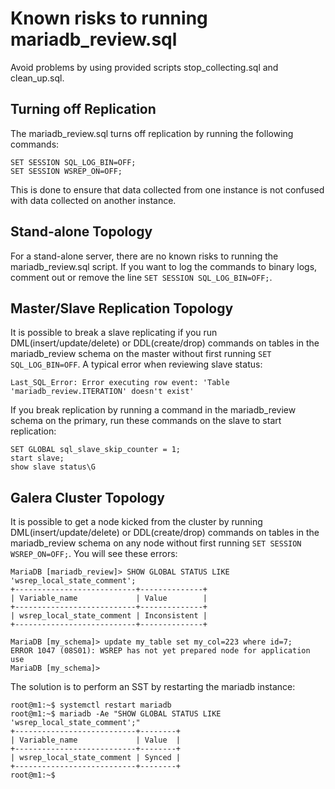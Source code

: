 # Known risks to running mariadb_review.sql

Avoid problems by using provided scripts stop_collecting.sql and clean_up.sql.

## Turning off Replication
The mariadb_review.sql turns off replication by running the following commands:
```
SET SESSION SQL_LOG_BIN=OFF;
SET SESSION WSREP_ON=OFF;
```
This is done to ensure that data collected from one instance is not confused with data collected on another instance.

## Stand-alone Topology
For a stand-alone server, there are no known risks to running the mariadb_review.sql script. If you want to log the commands to binary logs, comment out or remove the line `SET SESSION SQL_LOG_BIN=OFF;`.


## Master/Slave Replication Topology
It is possible to break a slave replicating if you run DML(insert/update/delete) or DDL(create/drop) commands on tables in the mariadb_review schema on the master without first running `SET SQL_LOG_BIN=OFF`. A typical error when reviewing slave status:
```
Last_SQL_Error: Error executing row event: 'Table 'mariadb_review.ITERATION' doesn't exist'
```
If you break replication by running a command in the mariadb_review schema on the primary, run these commands on the slave to start replication:
```
SET GLOBAL sql_slave_skip_counter = 1;
start slave;
show slave status\G
```

## Galera Cluster Topology
It is possible to get a node kicked from the cluster by running DML(insert/update/delete) or DDL(create/drop) commands on tables in the mariadb_review schema on any node without first running `SET SESSION WSREP_ON=OFF;`. You will see these errors:
```
MariaDB [mariadb_review]> SHOW GLOBAL STATUS LIKE 'wsrep_local_state_comment';
+---------------------------+--------------+
| Variable_name             | Value        |
+---------------------------+--------------+
| wsrep_local_state_comment | Inconsistent |
+---------------------------+--------------+

MariaDB [my_schema]> update my_table set my_col=223 where id=7;
ERROR 1047 (08S01): WSREP has not yet prepared node for application use
MariaDB [my_schema]>
```
The solution is to perform an SST by restarting the mariadb instance:
```
root@m1:~$ systemctl restart mariadb
root@m1:~$ mariadb -Ae "SHOW GLOBAL STATUS LIKE 'wsrep_local_state_comment';"
+---------------------------+--------+
| Variable_name             | Value  |
+---------------------------+--------+
| wsrep_local_state_comment | Synced |
+---------------------------+--------+
root@m1:~$
```

